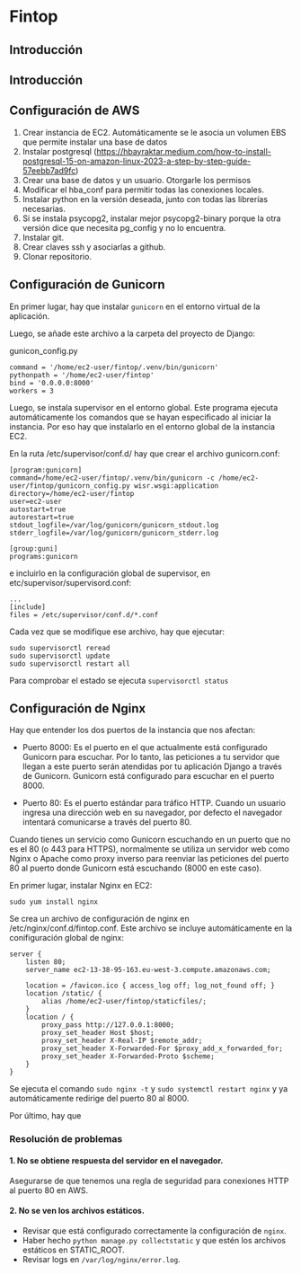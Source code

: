 # Fintop

## Introducción

## Introducción

## Configuración de AWS

1. Crear instancia de EC2. Automáticamente se le asocia un volumen EBS que permite instalar una base de datos
2. Instalar postgresql (https://hbayraktar.medium.com/how-to-install-postgresql-15-on-amazon-linux-2023-a-step-by-step-guide-57eebb7ad9fc)
3. Crear una base de datos y un usuario. Otorgarle los permisos
4. Modificar el hba_conf para permitir todas las conexiones locales.
5. Instalar python en la versión deseada, junto con todas las librerías necesarias.
6. Si se instala psycopg2, instalar mejor psycopg2-binary porque la otra versión dice que necesita pg_config y no lo encuentra.
7. Instalar git.
8. Crear claves ssh y asociarlas a github.
9. Clonar repositorio.

## Configuración de Gunicorn

En primer lugar, hay que instalar `gunicorn` en el entorno virtual de la aplicación.

Luego, se añade este archivo a la carpeta del proyecto de Django:

gunicon_config.py
```
command = '/home/ec2-user/fintop/.venv/bin/gunicorn'
pythonpath = '/home/ec2-user/fintop'
bind = '0.0.0.0:8000'
workers = 3
```
Luego, se instala supervisor en el entorno global. Este programa ejecuta automáticamente los comandos que se hayan especificado al iniciar la instancia. Por eso hay que instalarlo en el entorno global de la instancia EC2.

En la ruta /etc/supervisor/conf.d/ hay que crear el archivo gunicorn.conf:
```
[program:gunicorn]
command=/home/ec2-user/fintop/.venv/bin/gunicorn -c /home/ec2-user/fintop/gunicorn_config.py wisr.wsgi:application
directory=/home/ec2-user/fintop
user=ec2-user
autostart=true
autorestart=true
stdout_logfile=/var/log/gunicorn/gunicorn_stdout.log
stderr_logfile=/var/log/gunicorn/gunicorn_stderr.log

[group:guni]
programs:gunicorn
```
e incluirlo en la configuración global de supervisor, en etc/supervisor/supervisord.conf:

```
...
[include]
files = /etc/supervisor/conf.d/*.conf
```
Cada vez que se modifique ese archivo, hay que ejecutar:
```
sudo supervisorctl reread
sudo supervisorctl update
sudo supervisorctl restart all
```
Para comprobar el estado se ejecuta `supervisorctl status`

## Configuración de Nginx

Hay que entender los dos puertos de la instancia que nos afectan:

- Puerto 8000: Es el puerto en el que actualmente está configurado Gunicorn para escuchar. Por lo tanto, las peticiones a tu servidor que llegan a este puerto serán atendidas por tu aplicación Django a través de Gunicorn. Gunicorn está configurado para escuchar en el puerto 8000.

- Puerto 80: Es el puerto estándar para tráfico HTTP. Cuando un usuario ingresa una dirección web en su navegador, por defecto el navegador intentará comunicarse a través del puerto 80.

Cuando tienes un servicio como Gunicorn escuchando en un puerto que no es el 80 (o 443 para HTTPS), normalmente se utiliza un servidor web como Nginx o Apache como proxy inverso para reenviar las peticiones del puerto 80 al puerto donde Gunicorn está escuchando (8000 en este caso).

En primer lugar, instalar Nginx en EC2:

```
sudo yum install nginx
```

Se crea un archivo de configuración de nginx en /etc/nginx/conf.d/fintop.conf. Este archivo se incluye automáticamente en la conifiguración global de nginx:

```
server {
    listen 80;
    server_name ec2-13-38-95-163.eu-west-3.compute.amazonaws.com;

    location = /favicon.ico { access_log off; log_not_found off; }
    location /static/ {
        alias /home/ec2-user/fintop/staticfiles/;
    }
    location / {
        proxy_pass http://127.0.0.1:8000;
        proxy_set_header Host $host;
        proxy_set_header X-Real-IP $remote_addr;
        proxy_set_header X-Forwarded-For $proxy_add_x_forwarded_for;
        proxy_set_header X-Forwarded-Proto $scheme;
    }
}
```
Se ejecuta el comando `sudo nginx -t` y `sudo systemctl restart nginx` y ya automáticamente redirige del puerto 80 al 8000.

Por último, hay que 

### Resolución de problemas

#### 1. No se obtiene respuesta del servidor en el navegador.

Asegurarse de que tenemos una regla de seguridad para conexiones HTTP al puerto 80 en AWS.

#### 2. No se ven los archivos estáticos.

- Revisar que está configurado correctamente la configuración de `nginx`.
- Haber hecho `python manage.py collectstatic` y que estén los archivos estáticos en STATIC_ROOT.
- Revisar logs en `/var/log/nginx/error.log`.